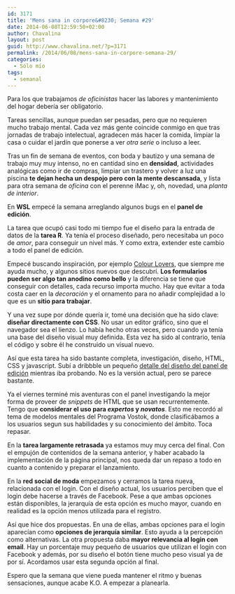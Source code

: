 ```yaml
---
id: 3171
title: 'Mens sana in corpore&#8230; Semana #29'
date: 2014-06-08T12:59:50+02:00
author: Chavalina
layout: post
guid: http://www.chavalina.net/?p=3171
permalink: /2014/06/08/mens-sana-in-corpore-semana-29/
categories:
  - Sólo mío
tags:
  - semanal
---
```

Para los que trabajamos _de oficinistas_ hacer las labores y mantenimiento del hogar debería ser obligatorio.



Tareas sencillas, aunque puedan ser pesadas, pero que no requieren mucho trabajo mental. Cada vez más gente coincide conmigo en que tras jornadas de trabajo intelectual, agradecen más hacer la comida, limpiar la casa o cuidar el jardín que ponerse a ver _otra serie_ o incluso a leer.

Tras un fin de semana de eventos, con boda y bautizo y una semana de trabajo muy muy intenso, no en cantidad sino en **densidad**, actividades analógicas como ir de compras, limpiar un trastero y volver a luz una piscina **te dejan hecha un despojo pero con la mente descansada**, y lista para otra semana de _oficina_ con el perenne iMac y, oh, novedad, una _planta de interior_.

En **WSL** empecé la semana arreglando algunos bugs en el **panel de edición**. 

La tarea que ocupó casi todo mi tiempo fue el diseño para la entrada de datos de la **tarea R**. Ya tenía el proceso diseñado, pero necesitaba un poco de _amor_, para conseguir un nivel más. Y como extra, extender este cambio a todo el panel de edición.

Empecé buscando inspiración, por ejemplo [Colour Lovers](http://www.colourlovers.com/), que siempre me ayuda mucho, y algunos sitios nuevos que descubrí. **Los formularios pueden ser algo tan anodino como bello** y la diferencia se tiene que conseguir con detalles, cada recurso importa mucho. Hay que evitar a toda costa caer en la _decoración_ y el ornamento para no añadir complejidad a lo que es un **sitio para trabajar**.

Y una vez supe por dónde quería ir, tomé una decisión que ha sido clave: **diseñar directamente con CSS**. No usar un editor gráfico, sino que el navegador sea el lienzo. Lo había hecho otras veces, pero cuando ya tenía una base del diseño visual muy definida. Esta vez ha sido al contrario, tenía el código y sobre él he construido un visual nuevo. 

Así que esta tarea ha sido bastante completa, investigación, diseño, HTML, CSS y javascript. Subí a dribbble un pequeño [detalle del diseño del panel de edición](https://dribbble.com/shots/1582805-Intranet-Ui-Rebound) mientras iba probando. No es la versión actual, pero se parece bastante.

Ya el viernes terminé mis aventuras con el panel investigando la mejor forma de proveer de _snippets_ de HTML que se usan recurrentemente. Tengo que **considerar el uso para _expertos_ y _novatos_**. Esto me recordó al tema de modelos mentales del Programa Vostok, donde clasificábamos a los usuarios segun sus habilidades y su conocimiento del ámbito. Toca repasar.

En la **tarea largamente retrasada** ya estamos muy muy cerca del final. Con el empujón de contenidos de la semana anterior, y haber acabado la implementación de la página principal, nos queda dar un repaso a todo en cuanto a contenido y preparar el lanzamiento.

En la **red social de moda** empezamos y cerramos la tarea nueva, relacionada con el login. Con el diseño actual, los usuarios perciben que el login debe hacerse a través de Facebook. Pese a que ambas opciones están disponibles, la jerarquía de esta opción es mucho mayor, cuando en realidad es la opción menos utilizada para el registro.

Así que hice dos propuestas. En una de ellas, ambas opciones para el login aparecían como **opciones de jerarquía similar**. Esto ayuda a la percepción como alternativas. La otra propuesta daba **mayor relevancia al login con email**. Hay un porcentaje muy pequeño de usuarios que utilizan el login con Facebook y además, por su diseño el botón tiene mucho peso visual ya de por sí. Acordamos usar esta segunda opción al final.

Espero que la semana que viene pueda mantener el ritmo y buenas sensaciones, aunque acabe K.O. A empezar a planearla.